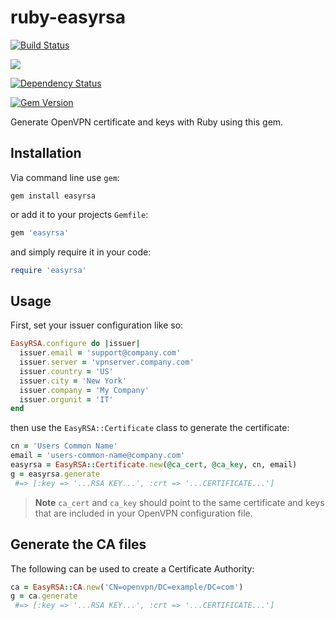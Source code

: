 # ruby-easyrsa
[![Build Status](https://travis-ci.org/mikemackintosh/ruby-easyrsa.svg)](https://travis-ci.org/mikemackintosh/ruby-easyrsa)

[![](http://ruby-gem-downloads-badge.herokuapp.com/easyrsa?type=total)](https://rubygems.org/gems/easyrsa)

[![Dependency Status](https://gemnasium.com/mikemackintosh/ruby-easyrsa.svg)](https://gemnasium.com/mikemackintosh/ruby-easyrsa)

[![Gem Version](https://badge.fury.io/rb/easyrsa.svg)](https://rubygems.org/gems/easyrsa)


Generate OpenVPN certificate and keys with Ruby using this gem.

## Installation

Via command line use `gem`:

```shell
gem install easyrsa
```

or add it to your projects `Gemfile`:
```ruby
gem 'easyrsa'
```

and simply require it in your code:

```ruby
require 'easyrsa'
```

## Usage

First, set your issuer configuration like so:

```ruby
EasyRSA.configure do |issuer|
  issuer.email = 'support@company.com'
  issuer.server = 'vpnserver.company.com'
  issuer.country = 'US'
  issuer.city = 'New York'
  issuer.company = 'My Company'
  issuer.orgunit = 'IT'
end
```

then use the `EasyRSA::Certificate` class to generate the certificate:

```ruby
cn = 'Users Common Name'
email = 'users-common-name@company.com'
easyrsa = EasyRSA::Certificate.new(@ca_cert, @ca_key, cn, email)
g = easyrsa.generate
 #=> [:key => '...RSA KEY...', :crt => '...CERTIFICATE...']
```

>**Note** `ca_cert` and `ca_key` should point to the same certificate and keys that are included in your OpenVPN configuration file.

## Generate the CA files

The following can be used to create a Certificate Authority:

```ruby
ca = EasyRSA::CA.new('CN=openvpn/DC=example/DC=com')
g = ca.generate
 #=> [:key => '...RSA KEY...', :crt => '...CERTIFICATE...']
```